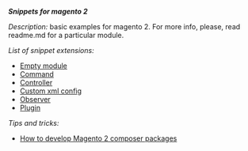***Snippets for magento 2***

_Description:_ basic examples for magento 2.
For more info, please, read readme.md for a particular module.

_List of snippet extensions:_

- [Empty module](https://github.com/eugene-petrov/magento2-empty-module)
- [Command](https://github.com/eugene-petrov/magento2-command)
- [Controller](https://github.com/eugene-petrov/magento2-controller)
- [Custom xml config](https://github.com/eugene-petrov/magento2-custom-xml-config)
- [Observer](https://github.com/eugene-petrov/magento2-observer)
- [Plugin](https://github.com/eugene-petrov/magento2-plugin)

_Tips and tricks:_
- [How to develop Magento 2 composer packages](https://gist.github.com/eugene-petrov/e37a99d696b47700552c1ef9c0cc557e)
